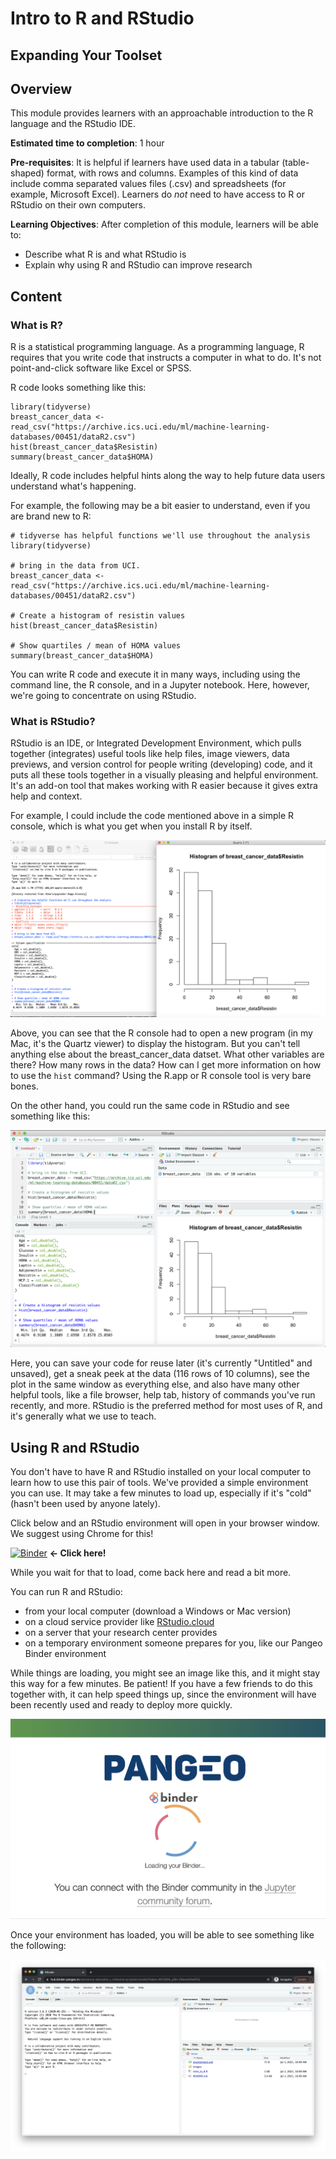# Intro to R and RStudio
## Expanding Your Toolset

## Overview

This module provides learners with an approachable introduction to the R language and the RStudio IDE.

**Estimated time to completion**: 1 hour

**Pre-requisites**: It is helpful if learners have used data in a tabular (table-shaped) format, with rows and columns.  Examples of this kind of data include comma separated values files (.csv) and spreadsheets (for example, Microsoft Excel).  Learners do *not* need to have access to R or RStudio on their own computers.

**Learning Objectives**:  After completion of this module, learners will be able to:

* Describe what R is and what RStudio is
* Explain why using R and RStudio can improve research

## Content

### What is R?

R is a statistical programming language.  As a programming language, R requires that you write code that instructs a computer in what to do.  It's not point-and-click software like Excel or SPSS.

R code looks something like this:

```
library(tidyverse)
breast_cancer_data <- read_csv("https://archive.ics.uci.edu/ml/machine-learning-databases/00451/dataR2.csv")
hist(breast_cancer_data$Resistin)
summary(breast_cancer_data$HOMA)
```

Ideally, R code includes helpful hints along the way to help future data users understand what's happening.

For example, the following may be a bit easier to understand, even if you are brand new to R:

```
# tidyverse has helpful functions we'll use throughout the analysis
library(tidyverse)

# bring in the data from UCI.
breast_cancer_data <- read_csv("https://archive.ics.uci.edu/ml/machine-learning-databases/00451/dataR2.csv")

# Create a histogram of resistin values
hist(breast_cancer_data$Resistin)

# Show quartiles / mean of HOMA values
summary(breast_cancer_data$HOMA)
```

You can write R code and execute it in many ways, including using the command line, the R console, and in a Jupyter notebook.  Here, however, we're going to concentrate on using RStudio.

### What is RStudio?

RStudio is an IDE, or Integrated Development Environment, which pulls together (integrates) useful tools like help files, image viewers,  data previews, and version control for people writing (developing) code, and it puts all these tools together in a visually pleasing and helpful environment.  It's an add-on tool that makes working with R easier because it gives extra help and context.

For example, I could include the code mentioned above in a simple R console, which is what you get when you install R by itself.

![R.app, or the R Console](https://github.com/arcus/education_r_intensive/blob/main/images/r_console.png?raw=true)

Above, you can see that the R console had to open a new program (in my Mac, it's the Quartz viewer) to display the histogram.  But you can't tell anything else about the breast_cancer_data datset.  What other variables are there?  How many rows in the data?  How can I get more information on how to use the `hist` command?  Using the R.app or R console tool is very bare bones.

On the other hand, you could run the same code in RStudio and see something like this:

![RStudio](https://github.com/arcus/education_r_intensive/blob/main/images/rstudio.png?raw=true)

Here, you can save your code for reuse later (it's currently "Untitled" and unsaved), get a sneak peek at the data (116 rows of 10 columns), see the plot in the same window as everything else, and also have many other helpful tools, like a file browser, help tab, history of commands you've run recently, and more.  RStudio is the preferred method for most uses of R, and it's generally what we use to teach.

## Using R and RStudio

You don't have to have R and RStudio installed on your local computer to learn how to use this pair of tools.  We've provided a simple environment you can use.  It may take a few minutes to load up, especially if it's "cold" (hasn't been used by anyone lately).

Click below and an RStudio environment will open in your browser window.  We suggest using Chrome for this!

[![Binder](https://binder.pangeo.io/badge_logo.svg)](https://binder.pangeo.io/v2/gh/arcus/education_r_intensive/main?urlpath=rstudio)  **<- Click here!**

While you wait for that to load, come back here and read a bit more.

You can run R and RStudio:

* from your local computer (download a Windows or Mac version)
* on a cloud service provider like [RStudio.cloud](https://rstudio.cloud)
* on a server that your research center provides
* on a temporary environment someone prepares for you, like our Pangeo Binder environment

While things are loading, you might see an image like this, and it might stay this way for a few minutes.  Be patient!  If you have a few friends to do this together with, it can help speed things up, since the environment will have been recently used and ready to deploy more quickly.

![Pangeo Load Screen](https://github.com/arcus/education_r_intensive/blob/main/images/pangeo.png?raw=true)

Once your environment has loaded, you will be able to see something like the following:

![Pangeo Load Screen](https://github.com/arcus/education_r_intensive/blob/main/images/rstudio_pangeo.png?raw=true)
